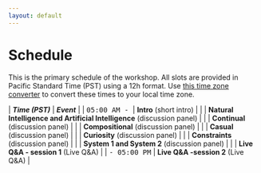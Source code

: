 ```yaml
---
layout: default
---
```


# Schedule

This is the primary schedule of the workshop. All slots are provided in Pacific Standard Time (PST) using a 12h format. Use [this time zone converter](https://www.thetimezoneconverter.com) to convert these times to your local time zone.

|  ***Time (PST)***   | ***Event***                  |
|  <span style="font-family: monospace;">05:00 AM - </span> | <b>Intro</b> (short intro)                |
|  <span style="font-family: monospace;"> </span> | <b>Natural Intelligence and Artificial Intelligence</b> (discussion panel) |
|  <span style="font-family: monospace;"> </span> | <b>Continual</b> (discussion panel)                 |
|  <span style="font-family: monospace;"> </span> | <b>Compositional</b>  (discussion panel)            |
|  <span style="font-family: monospace;"> </span> | <b>Casual</b>   (discussion panel)                  |
|  <span style="font-family: monospace;"> </span> | <b>Curiosity</b> (discussion panel)                 |
|  <span style="font-family: monospace;"> </span> | <b>Constraints</b> (discussion panel)               |
|  <span style="font-family: monospace;"> </span> | <b>System 1 and System 2</b> (discussion panel)     |
|  <span style="font-family: monospace;"> </span> | <b>Live Q&A - session 1</b> (Live Q&A)               |
|  <span style="font-family: monospace;"> - 05:00 PM</span> | <b>Live Q&A -session 2</b> (Live Q&A)     |